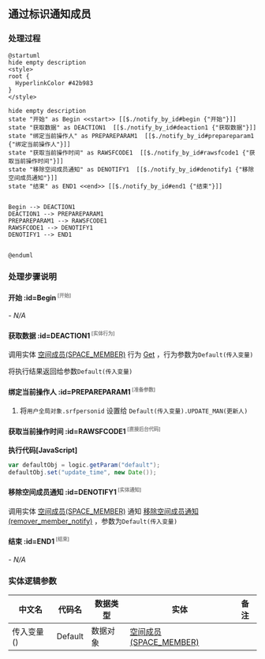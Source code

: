## 通过标识通知成员 <!-- {docsify-ignore-all} -->

   

### 处理过程

```plantuml
@startuml
hide empty description
<style>
root {
  HyperlinkColor #42b983
}
</style>

hide empty description
state "开始" as Begin <<start>> [[$./notify_by_id#begin {"开始"}]]
state "获取数据" as DEACTION1  [[$./notify_by_id#deaction1 {"获取数据"}]]
state "绑定当前操作人" as PREPAREPARAM1  [[$./notify_by_id#prepareparam1 {"绑定当前操作人"}]]
state "获取当前操作时间" as RAWSFCODE1  [[$./notify_by_id#rawsfcode1 {"获取当前操作时间"}]]
state "移除空间成员通知" as DENOTIFY1  [[$./notify_by_id#denotify1 {"移除空间成员通知"}]]
state "结束" as END1 <<end>> [[$./notify_by_id#end1 {"结束"}]]


Begin --> DEACTION1
DEACTION1 --> PREPAREPARAM1
PREPAREPARAM1 --> RAWSFCODE1
RAWSFCODE1 --> DENOTIFY1
DENOTIFY1 --> END1


@enduml
```


### 处理步骤说明

#### 开始 :id=Begin<sup class="footnote-symbol"> <font color=gray size=1>[开始]</font></sup>



*- N/A*
#### 获取数据 :id=DEACTION1<sup class="footnote-symbol"> <font color=gray size=1>[实体行为]</font></sup>



调用实体 [空间成员(SPACE_MEMBER)](module/Wiki/Space_member.md) 行为 [Get](module/Wiki/Space_member#行为) ，行为参数为`Default(传入变量)`

将执行结果返回给参数`Default(传入变量)`

#### 绑定当前操作人 :id=PREPAREPARAM1<sup class="footnote-symbol"> <font color=gray size=1>[准备参数]</font></sup>



1. 将`用户全局对象.srfpersonid` 设置给  `Default(传入变量).UPDATE_MAN(更新人)`

#### 获取当前操作时间 :id=RAWSFCODE1<sup class="footnote-symbol"> <font color=gray size=1>[直接后台代码]</font></sup>



<p class="panel-title"><b>执行代码[JavaScript]</b></p>

```groovy
var defaultObj = logic.getParam("default");
defaultObj.set("update_time", new Date());
```

#### 移除空间成员通知 :id=DENOTIFY1<sup class="footnote-symbol"> <font color=gray size=1>[实体通知]</font></sup>



调用实体 [空间成员(SPACE_MEMBER)](module/Wiki/Space_member.md) 通知 [移除空间成员通知(remover_member_notify)](module/Wiki/Space_member/notify/remover_member_notify) ，参数为`Default(传入变量)`
#### 结束 :id=END1<sup class="footnote-symbol"> <font color=gray size=1>[结束]</font></sup>



*- N/A*



### 实体逻辑参数

|    中文名   |    代码名    |  数据类型    |  实体   |备注 |
| --------| --------| -------- | -------- | --------   |
|传入变量(<i class="fa fa-check"/></i>)|Default|数据对象|[空间成员(SPACE_MEMBER)](module/Wiki/Space_member.md)||
